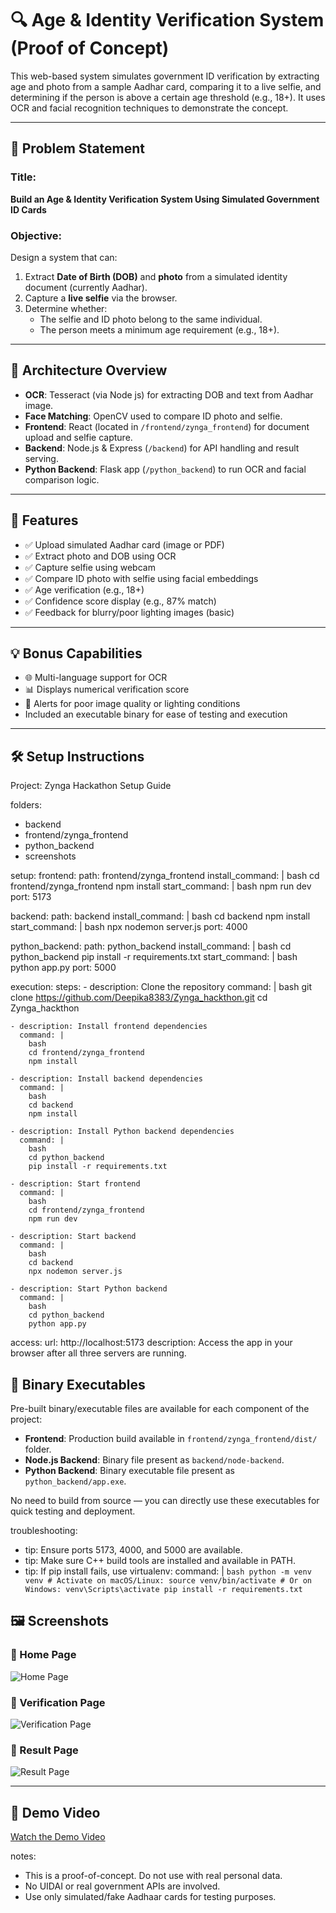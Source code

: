 # 🔍 Age & Identity Verification System (Proof of Concept)

This web-based system simulates government ID verification by extracting age and photo from a sample Aadhar card, comparing it to a live selfie, and determining if the person is above a certain age threshold (e.g., 18+). It uses OCR and facial recognition techniques to demonstrate the concept.

---

## 📌 Problem Statement

### Title:
**Build an Age & Identity Verification System Using Simulated Government ID Cards**

### Objective:
Design a system that can:
1. Extract **Date of Birth (DOB)** and **photo** from a simulated identity document (currently Aadhar).
2. Capture a **live selfie** via the browser.
3. Determine whether:
   - The selfie and ID photo belong to the same individual.
   - The person meets a minimum age requirement (e.g., 18+).

---

## 🧱 Architecture Overview

- **OCR**: Tesseract (via Node js) for extracting DOB and text from Aadhar image.
- **Face Matching**: OpenCV  used to compare ID photo and selfie.
- **Frontend**: React (located in `/frontend/zynga_frontend`) for document upload and selfie capture.
- **Backend**: Node.js & Express (`/backend`) for API handling and result serving.
- **Python Backend**: Flask app (`/python_backend`) to run OCR and facial comparison logic.

---

## 🚀 Features

- ✅ Upload simulated Aadhar card (image or PDF)
- ✅ Extract photo and DOB using OCR
- ✅ Capture selfie using webcam
- ✅ Compare ID photo with selfie using facial embeddings
- ✅ Age verification (e.g., 18+)
- ✅ Confidence score display (e.g., 87% match)
- ✅ Feedback for blurry/poor lighting images (basic)

---

## 💡 Bonus Capabilities

- 🌐 Multi-language support for OCR 
- 📊 Displays numerical verification score
- 💬 Alerts for poor image quality or lighting conditions
- Included an executable binary for ease of testing and execution

---

## 🛠 Setup Instructions

Project: Zynga Hackathon Setup Guide

folders:
  - backend
  - frontend/zynga_frontend
  - python_backend
  - screenshots

setup:
  frontend:
    path: frontend/zynga_frontend
    install_command: |
      bash
      cd frontend/zynga_frontend
      npm install
    start_command: |
      bash
      npm run dev
    port: 5173

  backend:
    path: backend
    install_command: |
      bash
      cd backend
      npm install
    start_command: |
      bash
      npx nodemon server.js
    port: 4000

  python_backend:
    path: python_backend
    install_command: |
      bash
      cd python_backend
      pip install -r requirements.txt
    start_command: |
      bash
      python app.py
    port: 5000

execution:
  steps:
    - description: Clone the repository
      command: |
        bash
        git clone https://github.com/Deepika8383/Zynga_hackthon.git
        cd Zynga_hackthon

    - description: Install frontend dependencies
      command: |
        bash
        cd frontend/zynga_frontend
        npm install

    - description: Install backend dependencies
      command: |
        bash
        cd backend
        npm install

    - description: Install Python backend dependencies
      command: |
        bash
        cd python_backend
        pip install -r requirements.txt

    - description: Start frontend
      command: |
        bash
        cd frontend/zynga_frontend
        npm run dev

    - description: Start backend
      command: |
        bash
        cd backend
        npx nodemon server.js

    - description: Start Python backend
      command: |
        bash
        cd python_backend
        python app.py

access:
  url: http://localhost:5173
  description: Access the app in your browser after all three servers are running.

  
## 🚀 Binary Executables

Pre-built binary/executable files are available for each component of the project:

- **Frontend**: Production build available in `frontend/zynga_frontend/dist/` folder.
- **Node.js Backend**: Binary file present as `backend/node-backend`.
- **Python Backend**: Binary executable file present as `python_backend/app.exe`.

No need to build from source — you can directly use these executables for quick testing and deployment.

troubleshooting:
  - tip: Ensure ports 5173, 4000, and 5000 are available.
  - tip: Make sure C++ build tools are installed and available in PATH.
  - tip: If pip install fails, use virtualenv:
      command: |
        ```bash
        python -m venv venv
        # Activate on macOS/Linux:
        source venv/bin/activate
        # Or on Windows:
        venv\Scripts\activate
        pip install -r requirements.txt
        ```
## 🖼 Screenshots

### 🔹 Home Page
![Home Page](./screenshots/home.png)

### 🔹 Verification Page
![Verification Page](./screenshots/verify.png)

### 🔹 Result Page
![Result Page](./screenshots/result.png)

---

## 🎥 Demo Video

[Watch the Demo Video]([https://your-demo-video-link.com](https://drive.google.com/drive/my-drive))


notes:
  - This is a proof-of-concept. Do not use with real personal data.
  - No UIDAI or real government APIs are involved.
  - Use only simulated/fake Aadhaar cards for testing purposes.
